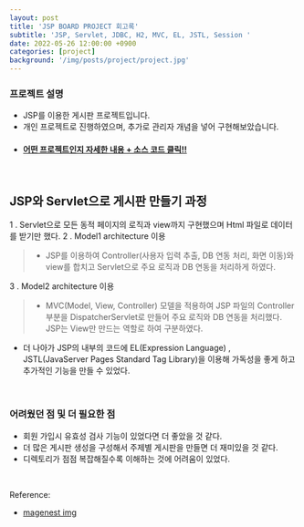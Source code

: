 ```yaml
---
layout: post
title: 'JSP BOARD PROJECT 회고록'
subtitle: 'JSP, Servlet, JDBC, H2, MVC, EL, JSTL, Session '
date: 2022-05-26 12:00:00 +0900
categories: [project]
background: '/img/posts/project/project.jpg'
---
```


### 프로젝트 설명
- JSP를 이용한 게시판 프로젝트입니다.
- 개인 프로젝트로 진행하였으며, 추가로 관리자 개념을 넣어 구현해보았습니다. 
- #### [ 어떤 프로젝트인지 자세한 내용 + 소스 코드 클릭!! ](https://github.com/iheese/MyJSPBoard)

<br>

## JSP와 Servlet으로 게시판 만들기 과정

1 . Servlet으로 모든 동적 페이지의 로직과 view까지 구현했으며 Html 파일로 데이터를 받기만 했다. 
2 . Model1 architecture 이용
> - JSP를 이용하여 Controller(사용자 입력 추출, DB 연동 처리, 화면 이동)와 view를 합치고 Servlet으로 주요 로직과 DB 연동을 처리하게 하였다.   

3 . Model2 architecture 이용
> - MVC(Model, View, Controller) 모델을 적용하여 JSP 파일의 Controller 부분을 DispatcherServlet로 만들어 주요 로직와 DB 연동을 처리했다. JSP는 View만 만드는 역할로 하여 구분하였다. 

- 더 나아가 JSP의 내부의 코드에 EL(Expression Language) , JSTL(JavaServer Pages Standard Tag Library)을 이용해 가독성을 좋게 하고 추가적인 기능을 만들 수 있었다. 

<br>

### 어려웠던 점 및 더 필요한 점
- 회원 가입시 유효성 검사 기능이 있었다면 더 좋았을 것 같다.
- 더 많은 게시판 생성을 구성해서 주제별 게시판을 만들면 더 재미있을 것 같다.
- 디렉토리가 점점 복잡해질수록 이해하는 것에 어려움이 있었다. 

<br>

Reference:
- [magenest img](https://magenest.com/en/project-management-software/)
  


